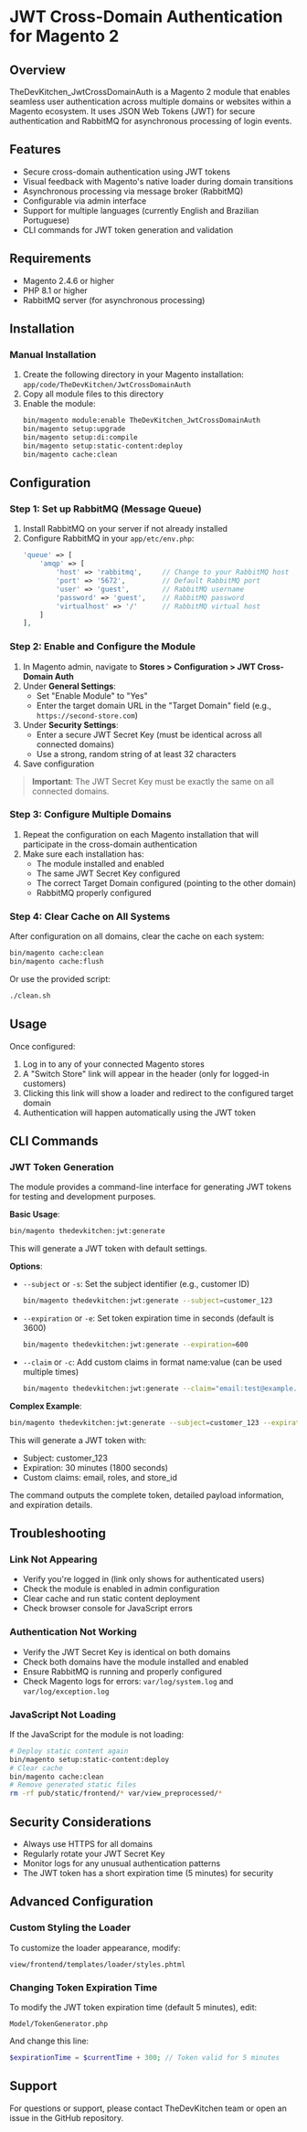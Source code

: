 # JWT Cross-Domain Authentication for Magento 2

## Overview

TheDevKitchen_JwtCrossDomainAuth is a Magento 2 module that enables seamless user authentication across multiple domains or websites within a Magento ecosystem. It uses JSON Web Tokens (JWT) for secure authentication and RabbitMQ for asynchronous processing of login events.

## Features

- Secure cross-domain authentication using JWT tokens
- Visual feedback with Magento's native loader during domain transitions
- Asynchronous processing via message broker (RabbitMQ)
- Configurable via admin interface
- Support for multiple languages (currently English and Brazilian Portuguese)
- CLI commands for JWT token generation and validation

## Requirements

- Magento 2.4.6 or higher
- PHP 8.1 or higher
- RabbitMQ server (for asynchronous processing)

## Installation

### Manual Installation

1. Create the following directory in your Magento installation: `app/code/TheDevKitchen/JwtCrossDomainAuth`
2. Copy all module files to this directory
3. Enable the module:
   ```bash
   bin/magento module:enable TheDevKitchen_JwtCrossDomainAuth
   bin/magento setup:upgrade
   bin/magento setup:di:compile
   bin/magento setup:static-content:deploy
   bin/magento cache:clean
   ```

## Configuration

### Step 1: Set up RabbitMQ (Message Queue)

1. Install RabbitMQ on your server if not already installed
2. Configure RabbitMQ in your `app/etc/env.php`:
   ```php
   'queue' => [
       'amqp' => [
           'host' => 'rabbitmq',     // Change to your RabbitMQ host
           'port' => '5672',         // Default RabbitMQ port
           'user' => 'guest',        // RabbitMQ username
           'password' => 'guest',    // RabbitMQ password
           'virtualhost' => '/'      // RabbitMQ virtual host
       ]
   ],
   ```

### Step 2: Enable and Configure the Module

1. In Magento admin, navigate to **Stores > Configuration > JWT Cross-Domain Auth**
2. Under **General Settings**:
   - Set "Enable Module" to "Yes"
   - Enter the target domain URL in the "Target Domain" field (e.g., `https://second-store.com`)
3. Under **Security Settings**:
   - Enter a secure JWT Secret Key (must be identical across all connected domains)
   - Use a strong, random string of at least 32 characters
4. Save configuration

> **Important**: The JWT Secret Key must be exactly the same on all connected domains.

### Step 3: Configure Multiple Domains

1. Repeat the configuration on each Magento installation that will participate in the cross-domain authentication
2. Make sure each installation has:
   - The module installed and enabled
   - The same JWT Secret Key configured
   - The correct Target Domain configured (pointing to the other domain)
   - RabbitMQ properly configured

### Step 4: Clear Cache on All Systems

After configuration on all domains, clear the cache on each system:
```bash
bin/magento cache:clean
bin/magento cache:flush
```

Or use the provided script:
```bash
./clean.sh
```

## Usage

Once configured:

1. Log in to any of your connected Magento stores
2. A "Switch Store" link will appear in the header (only for logged-in customers)
3. Clicking this link will show a loader and redirect to the configured target domain
4. Authentication will happen automatically using the JWT token

## CLI Commands

### JWT Token Generation

The module provides a command-line interface for generating JWT tokens for testing and development purposes.

**Basic Usage**:
```bash
bin/magento thedevkitchen:jwt:generate
```

This will generate a JWT token with default settings.

**Options**:

- `--subject` or `-s`: Set the subject identifier (e.g., customer ID)
  ```bash
  bin/magento thedevkitchen:jwt:generate --subject=customer_123
  ```

- `--expiration` or `-e`: Set token expiration time in seconds (default is 3600)
  ```bash
  bin/magento thedevkitchen:jwt:generate --expiration=600
  ```

- `--claim` or `-c`: Add custom claims in format name:value (can be used multiple times)
  ```bash
  bin/magento thedevkitchen:jwt:generate --claim="email:test@example.com" --claim="role:admin"
  ```

**Complex Example**:
```bash
bin/magento thedevkitchen:jwt:generate --subject=customer_123 --expiration=1800 --claim="email:john@example.com" --claim="roles:customer" --claim="store_id:1"
```

This will generate a JWT token with:
- Subject: customer_123
- Expiration: 30 minutes (1800 seconds)
- Custom claims: email, roles, and store_id

The command outputs the complete token, detailed payload information, and expiration details.

## Troubleshooting

### Link Not Appearing

- Verify you're logged in (link only shows for authenticated users)
- Check the module is enabled in admin configuration
- Clear cache and run static content deployment
- Check browser console for JavaScript errors

### Authentication Not Working

- Verify the JWT Secret Key is identical on both domains
- Check both domains have the module installed and enabled
- Ensure RabbitMQ is running and properly configured
- Check Magento logs for errors: `var/log/system.log` and `var/log/exception.log`

### JavaScript Not Loading

If the JavaScript for the module is not loading:
```bash
# Deploy static content again
bin/magento setup:static-content:deploy
# Clear cache
bin/magento cache:clean
# Remove generated static files
rm -rf pub/static/frontend/* var/view_preprocessed/*
```

## Security Considerations

- Always use HTTPS for all domains
- Regularly rotate your JWT Secret Key
- Monitor logs for any unusual authentication patterns
- The JWT token has a short expiration time (5 minutes) for security

## Advanced Configuration

### Custom Styling the Loader

To customize the loader appearance, modify:
```
view/frontend/templates/loader/styles.phtml
```

### Changing Token Expiration Time

To modify the JWT token expiration time (default 5 minutes), edit:
```
Model/TokenGenerator.php
```
And change this line:
```php
$expirationTime = $currentTime + 300; // Token valid for 5 minutes
```

## Support

For questions or support, please contact TheDevKitchen team or open an issue in the GitHub repository.